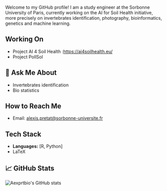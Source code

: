
Welcome to my GitHub profile! 
I am a study engineer at the Sorbonne University of Paris, currently working on the AI for Soil Health initiative, more precisely on invertebrates identification, photography, bioinformatics, genetics and machine learning.

## Working On

- Project AI 4 Soil Health :https://ai4soilhealth.eu/
- Project PollSol

## 💬 Ask Me About

- Invertebrates identification
- Bio statistics

## How to Reach Me

- Email: alexis.pretat@sorbonne-universite.fr


## Tech Stack

- **Languages:** [R, Python]
- LaTeX

## 📈 GitHub Stats

![Aexprtbio's GitHub stats](https://github-readme-stats.vercel.app/api?username=Aexprtbio&show_icons=true&theme=radical)

